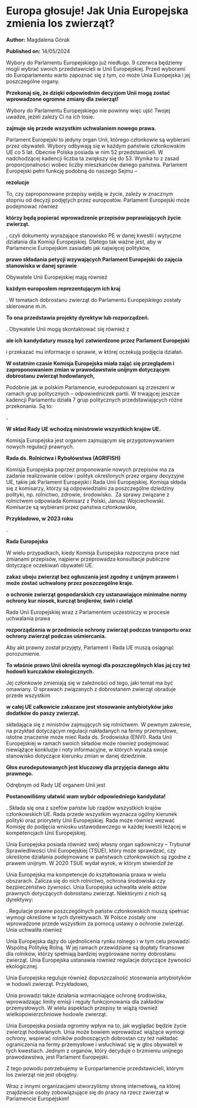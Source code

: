 # Europa głosuje! Jak Unia Europejska zmienia los zwierząt?

**Author:** Magdalena Górak

**Published on:** <span class="ml-10 mb-10">14/05/2024</span>

Wybory do Parlamentu Europejskiego już niedługo. 9 czerwca będziemy mogli wybrać swoich przedstawicieli w Unii Europejskiej. Przed wyborami do Europarlamentu warto zapoznać się z tym, co może Unia Europejska i jej poszczególne organy.

**Przekonaj się, że dzięki odpowiednim decyzjom Unii mogą zostać wprowadzone ogromne zmiany dla zwierząt!**

Wybory do Parlamentu Europejskiego nie powinny więc ujść Twojej uwadze, jeżeli zależy Ci na ich losie.

**zajmuje się przede wszystkim uchwalaniem nowego prawa.**

Parlament Europejski to jedyny organ Unii, którego członkowie są wybierani przez obywateli. Wybory odbywają się w każdym państwie członkowskim UE co 5 lat. Obecnie Polska posiada w nim 52 przedstawicieli. W nadchodzącej kadencji liczba ta zwiększy się do 53. Wynika to z zasad proporcjonalności wobec liczby mieszkańców danego państwa. Parlament Europejski pełni funkcję podobną do naszego Sejmu –

**rezolucje**

To, czy zaproponowane przepisy wejdą w życie, zależy w znacznym stopniu od decyzji podjętych przez europosłów. Parlament Europejski może podejmować również

**którzy będą popierać wprowadzenie przepisów poprawiających życie zwierząt.**

, czyli dokumenty wyrażające stanowisko PE w danej kwestii i wytyczne działania dla Komisji Europejskiej. Dlatego tak ważne jest, aby w Parlamencie Europejskim zasiadało jak najwięcej polityków,

**prawo składania petycji wzywających Parlament Europejski do zajęcia stanowiska w danej sprawie**

Obywatele Unii Europejskiej mają również

**każdym europosłem reprezentującym ich kraj**

. W tematach dobrostanu zwierząt do Parlamentu Europejskiego zostały skierowane m.in.

**To ona przedstawia projekty dyrektyw lub rozporządzeń.**

. Obywatele Unii mogą skontaktować się również z

**ale ich kandydatury muszą być zatwierdzone przez Parlament Europejski**

i przekazać mu informacje o sprawie, w której oczekują podjęcia działań.

**W ostatnim czasie Komisja Europejska miała zająć się przeglądem i zaproponowaniem zmian w prawodawstwie unijnym dotyczącym dobrostanu zwierząt hodowlanych,**

Podobnie jak w polskim Parlamencie, eurodeputowani są zrzeszeni w ramach grup politycznych – odpowiedniczek partii. W trwającej jeszcze kadencji Parlamentu działa 7 grup politycznych przedstawiających różne przekonania. Są to:

**.**



**W skład Rady UE wchodzą ministrowie wszystkich krajów UE.**

Komisja Europejska jest organem  zajmującym się przygotowywaniem nowych regulacji prawnych.

**Rada ds. Rolnictwa i Rybołówstwa (AGRIFISH)**

Komisja Europejska poprzez proponowanie nowych przepisów ma za zadanie realizowanie celów i polityk określonych przez organy decyzyjne UE, takie jak Parlament Europejski i Rada Unii Europejskiej. Komisja składa się z komisarzy, którzy są odpowiedzialni za poszczególne dziedziny polityki, np. rolnictwo, zdrowie, środowisko.  Za sprawy związane z rolnictwem odpowiada Komisarz z Polski, Janusz Wojciechowski. Komisarze są wybierani przez państwa członkowskie,

**Przykładowo, w 2023 roku**

.

**Rada Europejska**

W wielu przypadkach, kiedy Komisja Europejska rozpoczyna prace nad zmianami przepisów, najpierw przeprowadza konsultacje publiczne dotyczące oczekiwań obywateli UE.

**zakaz uboju zwierząt bez ogłuszania jest zgodny z unijnym prawem i może zostać uchwalony przez poszczególne kraje.**



**o ochronie zwierząt gospodarskich czy ustanawiające minimalne normy ochrony kur niosek, kurcząt brojlerów, świń i cieląt**

Rada Unii Europejskiej wraz z Parlamentem uczestniczy w procesie uchwalania prawa

**rozporządzenia w przedmiocie ochrony zwierząt podczas transportu oraz ochrony zwierząt podczas uśmiercania.**

Aby akt prawny został przyjęty, Parlament i Rada UE muszą osiągnąć porozumienie.

**To właśnie prawo Unii określa wymogi dla poszczególnych klas jaj czy też hodowli kurczaków ekologicznych.**

Jej członkowie zmieniają się w zależności od tego, jaki temat ma być omawiany. O sprawach związanych z dobrostanem zwierząt obraduje przede wszystkim

**w całej UE całkowicie zakazane jest stosowanie antybiotyków jako dodatków do paszy zwierząt.**

składająca się z ministrów zajmujących się rolnictwem. W pewnym zakresie, na przykład dotyczącym regulacji nakładanych na fermy przemysłowe, istotne znaczenie może mieć Rada ds. Środowiska (ENVI). Rada Unii Europejskiej w ramach swoich składów może również podejmować niewiążące konkluzje i noty informacyjne, w których wyraża swoje stanowisko dotyczące kierunku zmian w danej dziedzinie.

**Głos eurodeputowanych jest kluczowy dla przyjęcia danego aktu prawnego.**

Odrębnym od Rady UE organem Unii jest

**Postanowiliśmy ułatwić wam wybór odpowiedniego kandydata!**

. Składa się ona z szefów państw lub rządów wszystkich krajów członkowskich UE. Rada przede wszystkim wyznacza ogólny kierunek polityki oraz priorytety Unii Europejskiej. Rada może również wezwać Komisję do podjęcia wniosku ustawodawczego w każdej kwestii leżącej w kompetencjach Unii Europejskiej.

Unia Europejska posiada również swój własny organ sądowniczy – Trybunał Sprawiedliwości Unii Europejskiej (TSUE), który może sprawdzać, czy określone działania podejmowane w państwach członkowskich są zgodne z prawem unijnym. W 2020 TSUE wydał wyrok, w którym stwierdził że

Unia Europejska ma kompetencje do kształtowania prawa w wielu obszarach. Zalicza się do nich rolnictwo, ochrona środowiska czy bezpieczeństwo żywności. Unia Europejska uchwaliła wiele aktów prawnych dotyczących dobrostanu zwierząt. Niektórymi z nich są dyrektywy:

. Regulacje prawne poszczególnych państw członkowskich muszą spełniać wymogi określone w tych dyrektywach. W Polsce zostały one wprowadzone przede wszystkim za pomocą ustawy o ochronie zwierząt. Unia uchwaliła również

Unia Europejska dąży do ujednolicenia rynku rolnego i w tym celu prowadzi Wspólną Politykę Rolną. W jej ramach przewidziane są dopłaty finansowe dla rolników, którzy spełniają bardziej wygórowane normy dobrostanu zwierząt. Unia Europejska ustanawia również regulacje dotyczące żywności ekologicznej.

Unia Europejska reguluje również dopuszczalność stosowania antybiotyków w hodowli zwierząt. Przykładowo,

Unia prowadzi także działania wzmacniające ochronę środowiska, wprowadzając limity emisji i reguły funkcjonowania dla zakładów przemysłowych. W wielu aspektach przepisy te wiążą również wielkopowierzchniowe hodowle zwierząt.

Unia Europejska posiada ogromny wpływ na to, jak wyglądać będzie życie zwierząt hodowlanych. Unia może bowiem wprowadzać wiążące wymogi ochrony, wspierać rolników podnoszących dobrostan czy też nakładać ograniczenia na fermy przemysłowe i wsłuchiwać się w głos obywateli w tych kwestiach. Jednym z organów, który decyduje o brzmieniu unijnego prawodawstwa, jest Parlament Europejski.

Z tego powodu potrzebujemy w Europarlamencie przedstawicieli, którym los zwierząt nie jest obojętny.

Wraz z innymi organizacjami utworzyliśmy stronę internetową, na której znajdziecie osoby zobowiązujące się do pracy na rzecz zwierząt w Parlamencie Europejskim!

